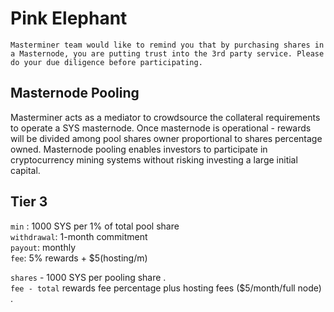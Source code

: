 
# Pink Elephant
`Masterminer team would like to remind you that by purchasing shares in a Masternode, you are putting trust into the 3rd party service. Please do your due diligence before participating.`



## Masternode Pooling
Masterminer acts as a mediator to crowdsource the collateral requirements to operate a SYS masternode. Once masternode is operational - rewards will be divided among pool shares owner proportional to shares percentage owned. Masternode pooling enables investors to participate in cryptocurrency mining systems without risking investing a large initial capital.

## Tier 3 
`min` : 1000 SYS per 1% of total pool share   
`withdrawal`: 1-month commitment   
`payout`: monthly   
`fee`: 5% rewards + $5(hosting/m)   


`shares` - 1000 SYS per pooling share .   
`fee - total` rewards fee percentage plus hosting fees ($5/month/full node) .  
